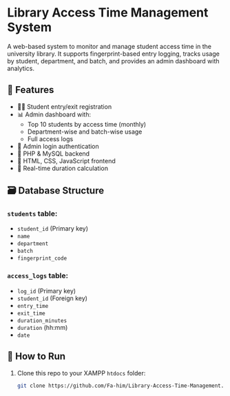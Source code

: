 # Library Access Time Management System

A web-based system to monitor and manage student access time in the university library. It supports fingerprint-based entry logging, tracks usage by student, department, and batch, and provides an admin dashboard with analytics.

## 🔧 Features

- 🧑‍🎓 Student entry/exit registration
- 📊 Admin dashboard with:
  - Top 10 students by access time (monthly)
  - Department-wise and batch-wise usage
  - Full access logs
- 🔐 Admin login authentication
- 📁 PHP & MySQL backend
- 🎨 HTML, CSS, JavaScript frontend
- 🧮 Real-time duration calculation

## 🗃️ Database Structure

### `students` table:
- `student_id` (Primary key)
- `name`
- `department`
- `batch`
- `fingerprint_code`

### `access_logs` table:
- `log_id` (Primary key)
- `student_id` (Foreign key)
- `entry_time`
- `exit_time`
- `duration_minutes`
- `duration` (hh:mm)
- `date`

## 🚀 How to Run

1. Clone this repo to your XAMPP `htdocs` folder:
   ```bash
   git clone https://github.com/Fa-him/Library-Access-Time-Management.git

